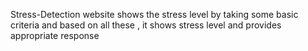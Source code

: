 Stress-Detection website shows the stress level by taking some basic criteria and based on all these , it shows stress level and provides appropriate response
